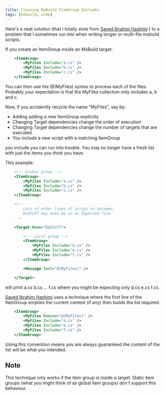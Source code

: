 ```yaml
---
title: Cleaning MsBuild ItemGroup Includes
tags: [msbuild, code]
---
```


Here's a neat solution (that I totally stole from [Sayed Ibrahim Hashimi](http://sedodream.com/) )
to a problem that I sometimes run into when writing longer or multi-file
msbuild scripts.

If you create an ItemGroup inside an MsBuild target:

```xml
    <ItemGroup>
    	<MyFiles Include="a.cs" />
    	<MyFiles Include="b.cs" />
    	<MyFiles Include="c.cs" />
    </ItemGroup>
```

You can then use the @(MyFiles) syntax to process each of the files. Probably
your expectation is that the MyFiles collection only includes a, b and c.

Now, if you accidently recycle the name "MyFiles", say by:

- Adding adding a new ItemGroup explicitly
- Changing Target dependencies change the order of execution
- Changing Target dependencies change the number of targets that are executed
- You include a new script with a matching ItemGroup

you include you can run into trouble. You may no longer have a fresh list
with just the items you _think_ you have.

This example:

```xml
    <!-- Global group -->
    <ItemGroup>
    	<MyFiles Include="a.cs" />
    	<MyFiles Include="b.cs" />
    	<MyFiles Include="c.cs" />
    </ItemGroup>

    <!--
    	Lots of other lines of script in between,
    	DoStuff may even be in an Imported file
    -->

    <Target Name="DoStuff">

    	<!-- Local group -->
    	<ItemGroup>
    		<MyFiles Include="d.cs" />
    		<MyFiles Include="e.cs" />
    		<MyFiles Include="f.cs" />
    	</ItemGroup>

    	<Message Text="@(MyFiles)" />

    </Target>
```

will print a.cs b.cs ... f.cs where you might be expecting only d.cs e.cs f.cs.

[Sayed Ibrahim Hashimi](http://sedodream.com/) uses a technique where the
first line of the ItemGroup empties the current content (if any) then builds
the list required.

```xml
    <ItemGroup>
    	<MyFiles Remove="@(MyFiles)" />
    	<MyFiles Include="d.cs" />
    	<MyFiles Include="e.cs" />
    	<MyFiles Include="f.cs" />
    </ItemGroup>
```

Using this convention means you are always guaranteed the content of the list
will be what you intended.

## Note

This technique only works if the item group is inside a target. Static item groups
(what you might think of as global item groups) _don't_ support this behaviour.
